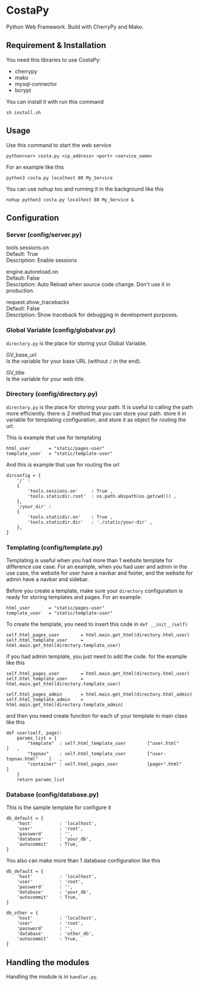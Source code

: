 # CostaPy
Python Web Framework. Build with CherryPy and Mako.

## Requirement & Installation

You need this libraries to use CostaPy:
- cherrypy
- mako
- mysql-connector
- bcrypt

You can install it with run this command

    sh install.sh

## Usage

Use this command to start the web service

    python<ver> costa.py <ip_address> <port> <service_name>

For an example like this

    python3 costa.py localhost 80 My_Service

You can use nohup too and running it in the background like this

    nohup python3 costa.py localhost 80 My_Service &

## Configuration

### Server (config/server.py)

tools.sessions.on </br>
Default: True </br>
Description: Enable sessions </br>

engine.autoreload.on </br>
Default: False </br>
Description: Auto Reload when source code change. Don't use it in production. </br>

request.show_tracebacks </br>
Default: False </br>
Description: Show traceback for debugging in development purposes. </br>

### Global Variable (config/globalvar.py)

`directory.py` is the place for storing your Global Variable.

GV_base_url </br>
Is the variable for your base URL (without `/` in the end).

GV_title </br>
Is the variable for your web title.

### Directory (config/directory.py)

`directory.py` is the place for storing your path. It is useful to calling the path more efficiently. there is 2 method that you can store your path. store it in variable for templating configuration, and store it as object for routing the url.

This is example that use for templating

    html_user       = "static/pages-user"
    template_user   = "static/template-user"

And this is example that use for routing the url

    dirconfig = {
        '/' :
        {
            'tools.sessions.on'     : True ,
            'tools.staticdir.root'  : os.path.abspath(os.getcwd()) ,
        },
        '/your_dir' :
        {
            'tools.staticdir.on'    : True ,
            'tools.staticdir.dir'   : './static/your-dir' ,
        },
    }

### Templating (config/template.py)

Templating is useful when you had more than 1 website template for difference use case. For an example, when you had user and admin in the use case, the website for user have a navbar and footer, and the website for admin have a navbar and sidebar.

Before you create a template, make sure your `directory` configuration is ready for storing templates and pages. For an example:

    html_user       = "static/pages-user"
    template_user   = "static/template-user"

To create the template, you need to insert this code in `def __init__(self)`

    self.html_pages_user        = html.main.get_html(directory.html_user)
    self.html_template_user     = html.main.get_html(directory.template_user)

if you had admin template, you just need to add the code. for the example like this

    self.html_pages_user        = html.main.get_html(directory.html_user)
    self.html_template_user     = html.main.get_html(directory.template_user)

    self.html_pages_admin       = html.main.get_html(directory.html_admin)
    self.html_template_admin    = html.main.get_html(directory.template_admin)

and then you need create function for each of your template in main class like this

    def user(self, page):
        params_list = {
            "template"  : self.html_template_user        ["user.html"           ]   ,
            "topnav"    : self.html_template_user        ["user-topnav.html"    ]   ,
            "container" : self.html_pages_user           [page+".html"          ]
        }
        return params_list

### Database (config/database.py)

This is the sample template for configure it

    db_default = {
        'host'          : 'localhost',
        'user'          : 'root',
        'password'      : '',
        'database'      : 'your_db',
        'autocommit'    : True,
    }

You also can make more than 1 database configuration like this

    db_default = {
        'host'          : 'localhost',
        'user'          : 'root',
        'password'      : '',
        'database'      : 'your_db',
        'autocommit'    : True,
    }

    db_other = {
        'host'          : 'localhost',
        'user'          : 'root',
        'password'      : '',
        'database'      : 'other_db',
        'autocommit'    : True,
    }

## Handling the modules

Handling the module is in `handler.py`.
